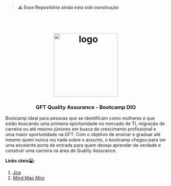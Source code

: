 

> <B>⚠️ Esse Repositório ainda esta sob construção</B>
<h1 align="center">
<h1 align="center">
  <br>
  <img src="https://user-images.githubusercontent.com/93685200/202741740-219c1d21-269b-49c5-8072-9732764cd7d4.png" alt="logo" height="200">
</h1>

<h3 align="center"> GFT Quality Assurance - Bootcamp DIO</h3>

  Bootcamp ideal para pessoas que se identificam como mulheres e que estão buscando uma primeira oportunidade no mercado de TI, migração de carreira ou até mesmo júniores em busca de crescimento profissional e uma maior oportunidade na GFT. Com o objetivo de ensinar e graduar até mesmo quem nunca viu nada sobre o assunto, o bootcamp chegou para ser uma excelente porta de entrada para quem deseja aprender de verdade e construir uma carreira na área de Quality Assurance.
  

**Links úteis💻:**

1. [Jira](https://www.atlassian.com/br/software/jira)
2. [Mind Map Miro](https://miro.com) 
